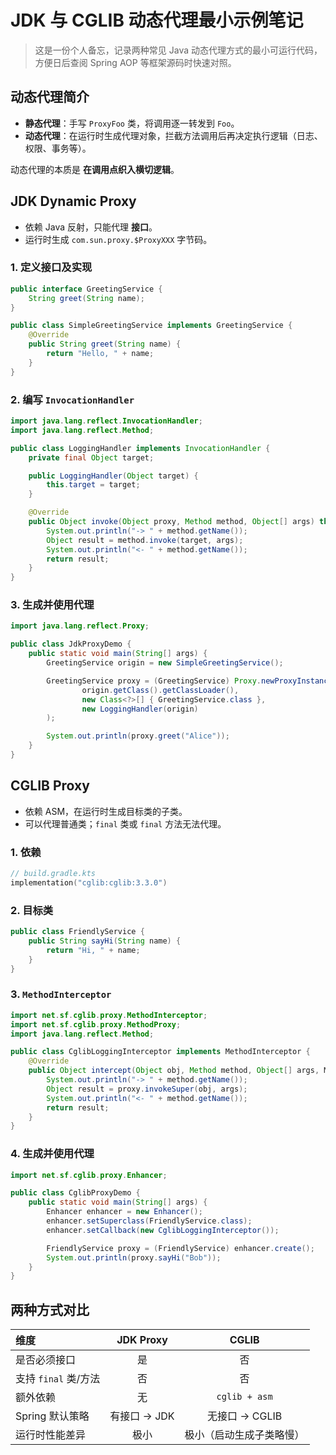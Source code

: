 # JDK 与 CGLIB 动态代理最小示例笔记

> 这是一份个人备忘，记录两种常见 Java 动态代理方式的最小可运行代码，方便日后查阅 Spring AOP 等框架源码时快速对照。

## 动态代理简介

- **静态代理**：手写 `ProxyFoo` 类，将调用逐一转发到 `Foo`。
- **动态代理**：在运行时生成代理对象，拦截方法调用后再决定执行逻辑（日志、权限、事务等）。

动态代理的本质是 **在调用点织入横切逻辑**。

## JDK Dynamic Proxy

- 依赖 Java 反射，只能代理 **接口**。
- 运行时生成 `com.sun.proxy.$ProxyXXX` 字节码。

### 1. 定义接口及实现

```java
public interface GreetingService {
    String greet(String name);
}

public class SimpleGreetingService implements GreetingService {
    @Override
    public String greet(String name) {
        return "Hello, " + name;
    }
}
```

### 2. 编写 `InvocationHandler`

```java
import java.lang.reflect.InvocationHandler;
import java.lang.reflect.Method;

public class LoggingHandler implements InvocationHandler {
    private final Object target;

    public LoggingHandler(Object target) {
        this.target = target;
    }

    @Override
    public Object invoke(Object proxy, Method method, Object[] args) throws Throwable {
        System.out.println("-> " + method.getName());
        Object result = method.invoke(target, args);
        System.out.println("<- " + method.getName());
        return result;
    }
}
```

### 3. 生成并使用代理

```java
import java.lang.reflect.Proxy;

public class JdkProxyDemo {
    public static void main(String[] args) {
        GreetingService origin = new SimpleGreetingService();

        GreetingService proxy = (GreetingService) Proxy.newProxyInstance(
                origin.getClass().getClassLoader(),
                new Class<?>[] { GreetingService.class },
                new LoggingHandler(origin)
        );

        System.out.println(proxy.greet("Alice"));
    }
}
```

## CGLIB Proxy

- 依赖 ASM，在运行时生成目标类的子类。
- 可以代理普通类；`final` 类或 `final` 方法无法代理。

### 1. 依赖

```kotlin
// build.gradle.kts
implementation("cglib:cglib:3.3.0")
```

### 2. 目标类

```java
public class FriendlyService {
    public String sayHi(String name) {
        return "Hi, " + name;
    }
}
```

### 3. `MethodInterceptor`

```java
import net.sf.cglib.proxy.MethodInterceptor;
import net.sf.cglib.proxy.MethodProxy;
import java.lang.reflect.Method;

public class CglibLoggingInterceptor implements MethodInterceptor {
    @Override
    public Object intercept(Object obj, Method method, Object[] args, MethodProxy proxy) throws Throwable {
        System.out.println("-> " + method.getName());
        Object result = proxy.invokeSuper(obj, args);
        System.out.println("<- " + method.getName());
        return result;
    }
}
```

### 4. 生成并使用代理

```java
import net.sf.cglib.proxy.Enhancer;

public class CglibProxyDemo {
    public static void main(String[] args) {
        Enhancer enhancer = new Enhancer();
        enhancer.setSuperclass(FriendlyService.class);
        enhancer.setCallback(new CglibLoggingInterceptor());

        FriendlyService proxy = (FriendlyService) enhancer.create();
        System.out.println(proxy.sayHi("Bob"));
    }
}
```

## 两种方式对比

| 维度                 |  JDK Proxy   |          CGLIB           |
| :------------------- | :----------: | :----------------------: |
| 是否必须接口         |      是      |            否            |
| 支持 `final` 类/方法 |      否      |            否            |
| 额外依赖             |      无      |      `cglib + asm`       |
| Spring 默认策略      | 有接口 → JDK |      无接口 → CGLIB      |
| 运行时性能差异       |     极小     | 极小（启动生成子类略慢） |
